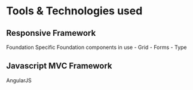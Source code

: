 # Tools & Technologies used

## Responsive Framework
Foundation
  Specific Foundation components in use
    - Grid 
    - Forms
    - Type

## Javascript MVC Framework 
AngularJS